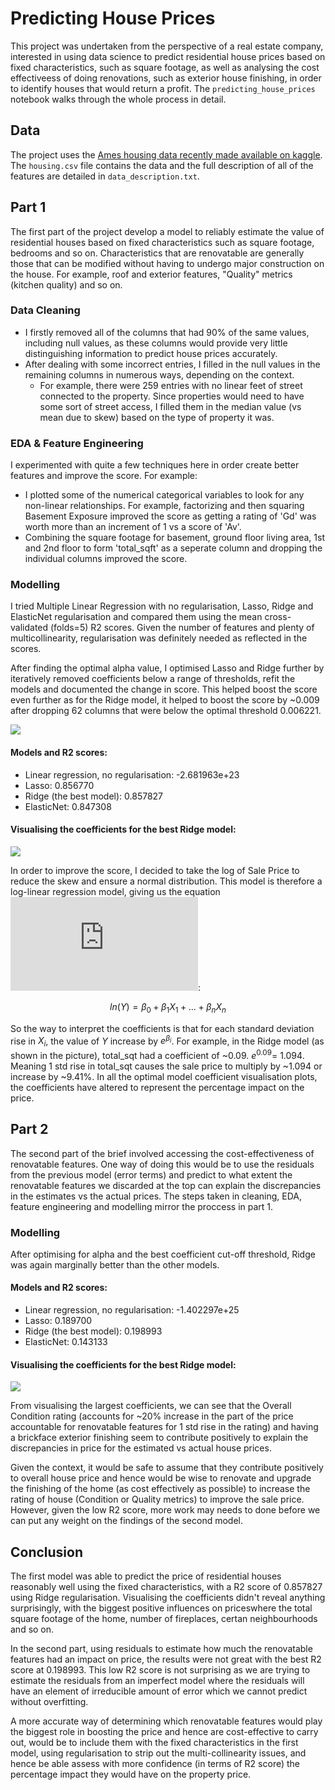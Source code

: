 # Predicting House Prices

This project was undertaken from the perspective of a real estate company, interested in using data science to predict residential house prices based on fixed characteristics, such as square footage, as well as analysing the cost effectiveess of doing renovations, such as exterior house finishing, in order to identify houses that would return a profit. The `predicting_house_prices` notebook walks through the whole process in detail.


## Data

The project uses the [Ames housing data recently made available on kaggle](https://www.kaggle.com/c/house-prices-advanced-regression-techniques). The `housing.csv` file contains the data and the full description of all of the features are detailed in `data_description.txt`.

## Part 1 

The first part of the project develop a model to reliably estimate the value of residential houses based on fixed characteristics such as square footage, bedrooms and so on. Characteristics that are renovatable are generally those that can be modified without having to undergo major construction on the house. For example, roof and exterior features, "Quality" metrics (kitchen quality) and so on. 

### Data Cleaning

- I firstly removed all of the columns that had 90% of the same values, including null values, as these columns would provide very little distinguishing information to predict house prices accurately. 
- After dealing with some incorrect entries, I filled in the null values in the remaining columns in numerous ways, depending on the context. 
    - For example, there were 259 entries with no linear feet of street connected to the property. Since properties would need to have some sort of street access, I filled them in the median value (vs mean due to skew) based on the type of property it was. 

### EDA & Feature Engineering 

I experimented with quite a few techniques here in order create better features and improve the score. For example: 
-  I plotted some of the numerical categorical variables to look for any non-linear relationships. For example, factorizing and then squaring Basement Exposure improved the score as getting a rating of 'Gd' was worth more than an increment of 1 vs a score of 'Av'. 
- Combining the square footage for basement, ground floor living area, 1st and 2nd floor to form 'total_sqft' as a seperate column and dropping the individual columns improved the score.


### Modelling

I tried Multiple Linear Regression with no regularisation, Lasso, Ridge and ElasticNet regularisation and compared them using the mean cross-validated (folds=5) R2 scores. Given the number of features and plenty of multicollinearity, regularisation was definitely needed as reflected in the scores.

After finding the optimal alpha value, I optimised Lasso and Ridge further by iteratively removed coefficients below a range of thresholds, refit the models and documented the change in score. This helped boost the score even further as for the Ridge model, it helped to boost the score by ~0.009 after dropping 62 columns that were below the optimal threshold 0.006221. 

![](images/ridge1_cvlineplot.png)


#### Models and R2 scores:

- Linear regression, no regularisation: -2.681963e+23
- Lasso: 0.856770
- Ridge (the best model): 0.857827
- ElasticNet: 0.847308

#### Visualising the coefficients for the best Ridge model:

![](images/ridge1_coeff.png)

In order to improve the score, I decided to take the log of Sale Price to reduce the skew and ensure a normal distribution. This model is therefore a log-linear regression model, giving us the equation ![](https://latex.codecogs.com/gif.latex?ln%28Y%29%20%3D%20%5Cbeta_0%20&plus;%20%5Cbeta_1%20X_1%20&plus;...&plus;%20%5Cbeta_n%20X_n):

$$ln(Y) = \beta_0 + \beta_1 X_1 +...+ \beta_n X_n$$

So the way to interpret the coefficients is that for each standard deviation rise in $X_i$, the value of $Y$ increase by $e^{\beta_i}$. For example, in the Ridge model (as shown in the picture), total_sqt had a coefficient of ~0.09. $e^{0.09} = ~1.094$. Meaning 1 std rise in total_sqt causes the sale price to multiply by ~1.094 or increase by ~9.41%. In all the optimal model coefficient visualisation plots, the coefficients have altered to represent the percentage impact on the price.


## Part 2 

The second part of the brief involved accessing the cost-effectiveness of renovatable features. One way of doing this would be to use the residuals from the previous model (error terms) and predict to what extent the renovatable features we discarded at the top can explain the discrepancies in the estimates vs the actual prices. The steps taken in cleaning, EDA, feature engineering and modelling mirror the proccess in part 1. 

### Modelling 

After optimising for alpha and the best coefficient cut-off threshold, Ridge was again marginally better than the other models. 

#### Models and R2 scores:

- Linear regression, no regularisation: -1.402297e+25
- Lasso: 0.189700
- Ridge (the best model): 0.198993
- ElasticNet: 0.143133

#### Visualising the coefficients for the best Ridge model:

![](images/ridge2_coeff.png)

From visualising the largest coefficients, we can see that the Overall Condition rating (accounts for ~20% increase in the part of the price accountable for renovatable features for 1 std rise in the rating) and having a brickface exterior finishing seem to contribute positively to explain the discrepancies in price for the estimated vs actual house prices. 

Given the context, it would be safe to assume that they contribute positively to overall house price and hence would be wise to renovate and upgrade the finishing of the home (as cost effectively as possible) to increase the rating of house (Condition or Quality metrics) to improve the sale price. However, given the low R2 score, more work may needs to done before we can put any weight on the findings of the second model.

## Conclusion

The first model was able to predict the price of residential houses reasonably well using the fixed characteristics, with a R2 score of 0.857827 using Ridge regularisation. Visualising the coefficients didn't reveal anything surprisingly, with the biggest positive influences on priceswhere the total square footage of the home, number of fireplaces, certan neighbourhoods and so on. 

In the second part, using residuals to estimate how much the renovatable features had an impact on price, the results were not great with the best R2 score at 0.198993. This low R2 score is not surprising as we are trying to estimate the residuals from an imperfect model where the residuals will have an element of irreducible amount of error which we cannot predict without overfitting.

A more accurate way of determining which renovatable features would play the biggest role in boosting the price and hence are cost-effective to carry out, would be to include them with the fixed characteristics in the first model, using regularisation to strip out the multi-collinearity issues, and hence be able assess with more confidence (in terms of R2 score) the percentage impact they would have on the property price.



